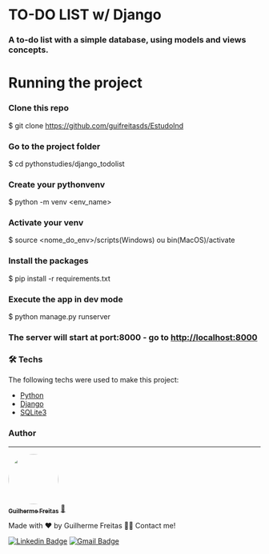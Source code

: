 # TO-DO LIST w/ Django

### A to-do list with a simple database, using models and views concepts.


# Running the project

### Clone this repo
$ git clone <https://github.com/guifreitasds/EstudoInd>

### Go to the project folder
$ cd pythonstudies/django_todolist


### Create your pythonvenv
$ python -m venv <env_name>

### Activate your venv
$ source <nome_do_env>/scripts(Windows) ou bin(MacOS)/activate

### Install the packages
$ pip install -r requirements.txt

### Execute the app in dev mode
$ python manage.py runserver

### The server will start at port:8000 - go to <http://localhost:8000>

### 🛠 Techs

The following techs were used to make this project:

- [Python](https://www.python.org/)
- [Django](https://www.djangoproject.com/)
- [SQLite3](https://docs.python.org/3/library/sqlite3.html)

### Author
---

<a href="https://github.com/guifreitasds">
 <img style="border-radius: 50%;" src="https://avatars.githubusercontent.com/u/99972010?v=4" width="100px;" alt=""/>
 <br />
 <sub><b>Guilherme Freitas</b></sub></a> <a href="https://github.com/guifreitasds" title="Rocketseat">🚀</a>


Made with ❤️ by Guilherme Freitas 👋🏽 Contact me!

[![Linkedin Badge](https://img.shields.io/badge/-Guilherme-blue?style=flat-square&logo=Linkedin&logoColor=white&link=https://www.linkedin.com/in/guilherme-freitas-90209a233/)](https://www.linkedin.com/in/guilherme-freitas-90209a233/) 
[![Gmail Badge](https://img.shields.io/badge/-guilhermefsantos9@gmail.com-c14438?style=flat-square&logo=Gmail&logoColor=white&link=mailto:guilhermefsantos9@gmail.com)](mailto:guilhermefsantos9@gmail.com)
